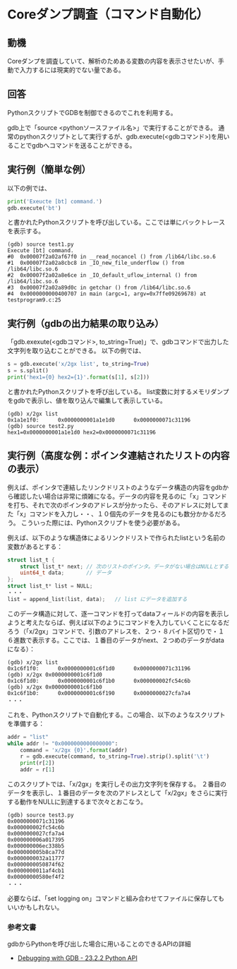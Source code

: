 # Coreダンプ調査（コマンド自動化）

## 動機
Coreダンプを調査していて、解析のためある変数の内容を表示させたいが、手動で入力するには現実的でない量である。

## 回答
PythonスクリプトでGDBを制御できるのでこれを利用する。

gdb上で「source <pythonソースファイル名>」で実行することができる。
通常のpythonスクリプトとして実行するが、gdb.execute(<gdbコマンド>)を用いることでgdbへコマンドを送ることができる。

## 実行例（簡単な例）
以下の例では、

```python
print('Exeucte [bt] command.')
gdb.execute('bt')
```

と書かれたPythonスクリプトを呼び出している。ここでは単にバックトレースを表示する。

    (gdb) source test1.py
    Execute [bt] command.
    #0  0x00007f2a02af67f0 in __read_nocancel () from /lib64/libc.so.6
    #1  0x00007f2a02a8cbc8 in _IO_new_file_underflow () from /lib64/libc.so.6
    #2  0x00007f2a02a8e6ce in _IO_default_uflow_internal () from /lib64/libc.so.6
    #3  0x00007f2a02a89d0c in getchar () from /lib64/libc.so.6
    #4  0x0000000000400707 in main (argc=1, argv=0x7ffe09269678) at testprogram9.c:25

## 実行例（gdbの出力結果の取り込み）
「gdb.exexute(<gdbコマンド>, to_string=True)」で、gdbコマンドで出力した文字列を取り込むことができる。
以下の例では、

```python
s = gdb.execute('x/2gx list', to_string=True)
s = s.split()
print('hex1={0} hex2={1}'.format(s[1], s[2]))
```

と書かれたPythonスクリプトを呼び出している。
list変数に対するメモリダンプをgdbで表示し、値を取り込んで編集して表示している。
	
    (gdb) x/2gx list
    0x1a1e1f0:      0x0000000001a1e1d0      0x0000000071c31196
    (gdb) source test2.py
    hex1=0x0000000001a1e1d0 hex2=0x0000000071c31196

## 実行例（高度な例：ポインタ連結されたリストの内容の表示）
例えば、ポインタで連結したリンクドリストのようなデータ構造の内容をgdbから確認したい場合は非常に煩雑になる。データの内容を見るのに「x」コマンドを打ち、それで次のポインタのアドレスが分かったら、そのアドレスに対してまた「x」コマンドを入力し・・、１０個先のデータを見るのにも数分かかるだろう。
こういった際には、Pythonスクリプトを使う必要がある。

例えば、以下のような構造体によるリンクドリストで作られたlistという名前の変数があるとする：

```c
struct list_t {
    struct list_t* next; // 次のリストのポインタ。データがない場合はNULLとする
    uint64_t data;       // データ
};
struct list_t* list = NULL;
・・・
list = append_list(list, data);   // list にデータを追加する
```

このデータ構造に対して、逐一コマンドを打ってdataフィールドの内容を表示しようと考えたならば、例えば以下のようにコマンドを入力していくことになるだろう（「x/2gx」コマンドで、引数のアドレスを、２つ・８バイト区切りで・１６進数で表示する。ここでは、１番目のデータがnext、２つめのデータがdataになる）：

    (gdb) x/2gx list
    0x1c6f1f0:      0x0000000001c6f1d0      0x0000000071c31196
    (gdb) x/2gx 0x0000000001c6f1d0
    0x1c6f1d0:      0x0000000001c6f1b0      0x000000002fc54c6b
    (gdb) x/2gx 0x0000000001c6f1b0
    0x1c6f1b0:      0x0000000001c6f190      0x0000000027cfa7a4
    ・・・

これを、Pythonスクリプトで自動化する。この場合、以下のようなスクリプトを準備する：

```python
addr = "list"
while addr != "0x0000000000000000":
    command = 'x/2gx {0}'.format(addr)
    r = gdb.execute(command, to_string=True).strip().split('\t')
    print(r[2])
    addr = r[1]
```

このスクリプトでは、「x/2gx」を実行しその出力文字列を保存する。
２番目のデータを表示し、１番目のデータを次のアドレスとして「x/2gx」をさらに実行する動作をNULLに到達するまで次々とおこなう。

	(gdb) source test3.py
	0x0000000071c31196
	0x000000002fc54c6b
	0x0000000027cfa7a4
	0x000000006a017395
	0x000000006ec338b5
	0x000000005b8ca77d
	0x0000000032a11777
	0x0000000050874f62
	0x0000000011af4cb1
	0x00000000580ef4f2
	・・・
	
必要ならば、「set logging on」コマンドと組み合わせてファイルに保存してもいいかもしれない。

### 参考文書
gdbからPythonを呼び出した場合に用いることのできるAPIの詳細
- [Debugging with GDB - 23.2.2 Python API](http://www.geocities.jp/harddiskdive/gdb/gdb_264.html#Python-API)
